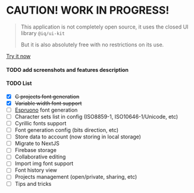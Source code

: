 # CAUTION! WORK IN PROGRESS!
> This application is not completely open source, it uses the closed UI library `@iq/ui-kit`
>
> But it is also absolutely free with no restrictions on its use.

[Try it now](https://make-font.yaroslav.uz/)


#### TODO add screenshots and features description


#### TODO List
- [X] ~~C projects font generation~~
- [X] ~~Variable width font support~~
- [ ] [Espruono](https://espruino.com) font generation
- [ ] Character sets list in config (ISO8859-1, ISO10646-1/Unicode, etc)
- [ ] Cyrillic fonts support
- [ ] Font generation config (bits direction, etc)
- [ ] Store data to account (now storing in local storage)
- [ ] Migrate to NextJS
- [ ] Firebase storage
- [ ] Collaborative editing
- [ ] Import img font support
- [ ] Font history view
- [ ] Projects management (open/private, sharing, etc)
- [ ] Tips and tricks
